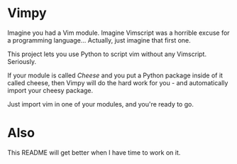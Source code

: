 Vimpy
=====

Imagine you had a Vim module. Imagine Vimscript was a horrible excuse for a
programming language... Actually, just imagine that first one.

This project lets you use Python to script vim without any Vimscript. Seriously.

If your module is called *Cheese* and you put a Python package inside
of it called cheese, then Vimpy will do the hard work for you - and
automatically import your cheesy package.

Just import vim in one of your modules, and you're ready to go.

Also
====

This README will get better when I have time to work on it.

